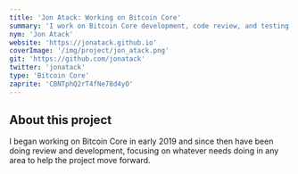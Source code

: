 ```yaml
---
title: 'Jon Atack: Working on Bitcoin Core'
summary: 'I work on Bitcoin Core development, code review, and testing.'
nym: 'Jon Atack'
website: 'https://jonatack.github.io'
coverImage: '/img/project/jon_atack.png'
git: 'https://github.com/jonatack'
twitter: 'jonatack'
type: 'Bitcoin Core'
zaprite: 'CBNTphQ2rT4fNe78d4yO'
---
```


## About this project

I began working on Bitcoin Core in early 2019 and since then have been doing review and development, focusing on whatever needs doing in any area to help the project move forward.
